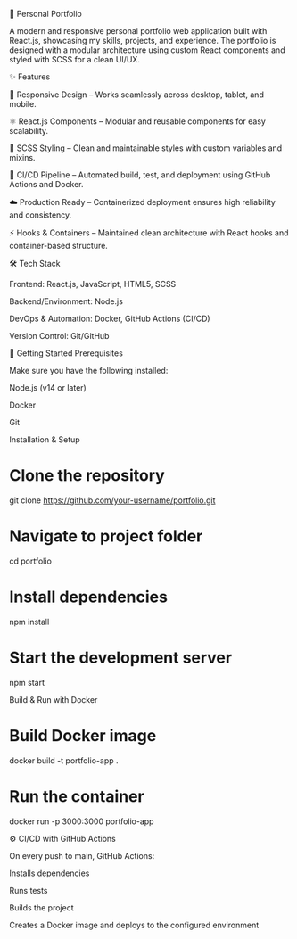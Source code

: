 🚀 Personal Portfolio

A modern and responsive personal portfolio web application built with React.js, showcasing my skills, projects, and experience. The portfolio is designed with a modular architecture using custom React components and styled with SCSS for a clean UI/UX.

✨ Features

📱 Responsive Design – Works seamlessly across desktop, tablet, and mobile.

⚛️ React.js Components – Modular and reusable components for easy scalability.

🎨 SCSS Styling – Clean and maintainable styles with custom variables and mixins.

🔄 CI/CD Pipeline – Automated build, test, and deployment using GitHub Actions and Docker.

☁️ Production Ready – Containerized deployment ensures high reliability and consistency.

⚡ Hooks & Containers – Maintained clean architecture with React hooks and container-based structure.

🛠️ Tech Stack

Frontend: React.js, JavaScript, HTML5, SCSS

Backend/Environment: Node.js

DevOps & Automation: Docker, GitHub Actions (CI/CD)

Version Control: Git/GitHub

🚀 Getting Started
Prerequisites

Make sure you have the following installed:

Node.js
 (v14 or later)

Docker

Git

Installation & Setup
# Clone the repository
git clone https://github.com/your-username/portfolio.git

# Navigate to project folder
cd portfolio

# Install dependencies
npm install

# Start the development server
npm start

Build & Run with Docker
# Build Docker image
docker build -t portfolio-app .

# Run the container
docker run -p 3000:3000 portfolio-app

⚙️ CI/CD with GitHub Actions

On every push to main, GitHub Actions:

Installs dependencies

Runs tests

Builds the project

Creates a Docker image and deploys to the configured environment
